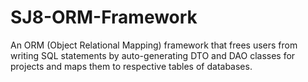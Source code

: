 # SJ8-ORM-Framework
An ORM (Object Relational Mapping) framework that frees users from writing SQL statements by auto-generating DTO and DAO classes for projects and maps them to respective tables of databases.
